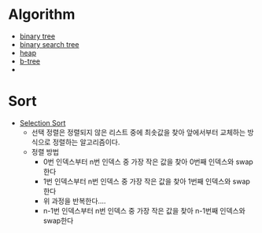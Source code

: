 # Algorithm

* [binary tree](https://www.notion.so/algorithm-5f077f82ce764c63872564572703770c)
* [binary search tree](https://www.notion.so/algorithm-5f077f82ce764c63872564572703770c)
* [heap](https://www.notion.so/algorithm-5f077f82ce764c63872564572703770c)
* [b-tree]()
* 



# Sort
* [Selection Sort](https://www.notion.so/2022-2-song-930539be39e84e42875dff260ccd9cf2)
    * 선택 정렬은 정렬되지 않은 리스트 중에 최솟값을 찾아 앞에서부터 교체하는 방식으로 정렬하는 알고리즘이다. 
    * 정렬 방법
      * 0번 인덱스부터 n번 인덱스 중 가장 작은 값을 찾아 0번째 인덱스와 swap한다
      * 1번 인덱스부터 n번 인덱스 중 가장 작은 값을 찾아 1번째 인덱스와 swap한다
      * 위 과정을 반복한다.…
      * n-1번 인덱스부터 n번 인덱스 중 가장 작은 값을 찾아 n-1번째 인덱스와 swap한다
